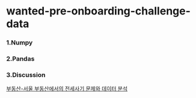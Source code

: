 # wanted-pre-onboarding-challenge-data
### 1.Numpy
### 2.Pandas
### 3.Discussion
[부동산-서울 부동산에서의 전세사기 문제와 데이터 분석](https://github.com/Kim-jy0819/wanted-pre-onboarding-challenge-data/discussions/108)
